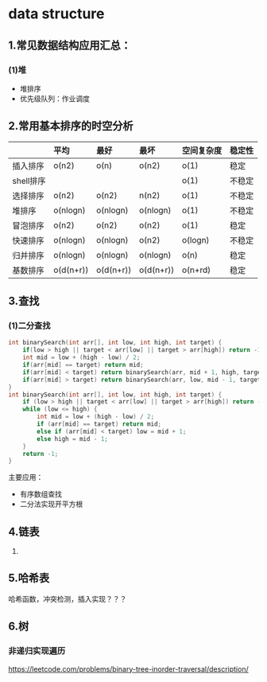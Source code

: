 # data structure

## 1.常见数据结构应用汇总：

### (1)堆

+ 堆排序
+ 优先级队列：作业调度

## 2.常用基本排序的时空分析

|         | 平均   | 最好  | 最坏  | 空间复杂度  |  稳定性  |
| ---     | :---   | :--- | :--- | :---      | :---   |
| 插入排序 | o(n2)  | o(n) | o(n2) | o(1) | 稳定 |
| shell排序 |       |      |      | o(1) | 不稳定 |
| 选择排序 | o(n2) | o(n2) | n(n2) | o(1) | 不稳定 |
| 堆排序  | o(nlogn) | o(nlogn) | o(nlogn) | o(1) | 不稳定 |
| 冒泡排序 | o(n2) | o(n2) | o(n2) | o(1) | 稳定 |
| 快速排序 | o(nlogn) | o(nlogn) | o(n2) | o(logn) | 不稳定 |
| 归并排序 | o(nlogn) | o(nlogn) | o(nlogn) | o(n) | 稳定 |
| 基数排序 | o(d(n+r)) | o(d(n+r)) |o(d(n+r)) | o(n+rd) | 稳定 |

## 3.查找

### (1)二分查找

```c++
int binarySearch(int arr[], int low, int high, int target) {
    if(low > high || target < arr[low] || target > arr[high]) return -1;
    int mid = low + (high - low) / 2;
    if(arr[mid] == target) return mid;
    if(arr[mid] < target) return binarySearch(arr, mid + 1, high, target);
    if(arr[mid] > target) return binarySearch(arr, low, mid - 1, target);
}
int binarySearch(int arr[], int low, int high, int target) {
    if (low > high || target < arr[low] || target > arr[high]) return -1;
    while (low <= high) {
        int mid = low + (high - low) / 2;
        if (arr[mid] == target) return mid;
        else if (arr[mid] < target) low = mid + 1;
        else high = mid - 1;
    }
    return -1;
}
```

主要应用：  

+ 有序数组查找
+ 二分法实现开平方根

## 4.链表

1.

## 5.哈希表

哈希函数，冲突检测，插入实现？？？

## 6.树

### 非递归实现遍历
<https://leetcode.com/problems/binary-tree-inorder-traversal/description/>
